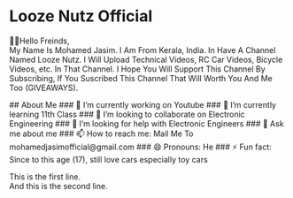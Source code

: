 # Looze Nutz Official
<p>👋🏻Hello Freinds,<br>
  My Name Is Mohamed Jasim. I Am From Kerala, India. In Have A Channel Named Looze Nutz. I Will Upload Technical Videos, RC Car Videos, Bicycle Videos, etc. In That Channel. I Hope You Will Support This Channel By Subscribing, If You Suscribed This Channel That Will Worth You And Me Too (GIVEAWAYS).</p>
## About Me
### 🔭 I’m currently working on Youtube
### 🌱 I’m currently learning 11th Class
### 👯 I’m looking to collaborate on Electronic Engineering
### 🤔 I’m looking for help with Electronic Engineers
### 💬 Ask me about me
### 📫 How to reach me: Mail Me To mohamedjasimofficial@gmail.com
### 😄 Pronouns: He
### ⚡ Fun fact: Since to this age (17), still love cars especially toy cars
<p>This is the first line.<br>
And this is the second line.</p>
